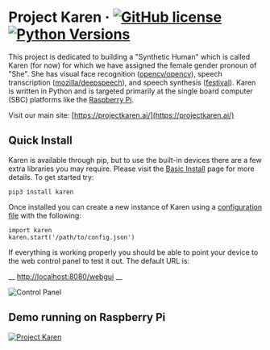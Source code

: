 # Project Karen &middot; [![GitHub license](https://img.shields.io/github/license/lnxusr1/karen)](https://github.com/lnxusr1/karen/blob/master/LICENSE) [![Python Versions](https://img.shields.io/pypi/pyversions/yt2mp3.svg)](https://github.com/lnxusr1/karen/)
This project is dedicated to building a "Synthetic Human" which is called Karen (for now) for which we have assigned the female gender pronoun of "She". She has visual face recognition ([opencv/opencv](https://github.com/opencv/opencv)), speech transcription ([mozilla/deepspeech](https://github.com/mozilla/DeepSpeech)), and speech synthesis ([festival](http://www.cstr.ed.ac.uk/projects/festival/)).  Karen is written in Python and is targeted primarily at the single board computer (SBC) platforms like the [Raspberry Pi](https://www.raspberrypi.org/).

Visit our main site: [https://projectkaren.ai/](https://projectkaren.ai/)

## Quick Install

Karen is available through pip, but to use the built-in devices there are a few extra libraries you may require.  Please visit the [Basic Install](installation.basic.md) page for more details.  To get started try:

```
pip3 install karen
```

Once installed you can create a new instance of Karen using a [configuration file](config.overview.md) with the following:

```
import karen
karen.start('/path/to/config.json')
```

If everything is working properly you should be able to point your device to the web control panel to test it out.  The default URL is:

__
[http://localhost:8080/webgui](http://localhost:8080/webgui)
__

![Control Panel](https://projectkaren.ai/wp-content/uploads/2021/06/karen_model_0_5_4_control_panel.png)

## Demo running on Raspberry Pi


[![Project Karen](https://projectkaren.ai/wp-content/uploads/2021/06/karen_model_0_1_0_demo3.jpg)](https://projectkaren.ai/static/karen_model_0_1.mp4)